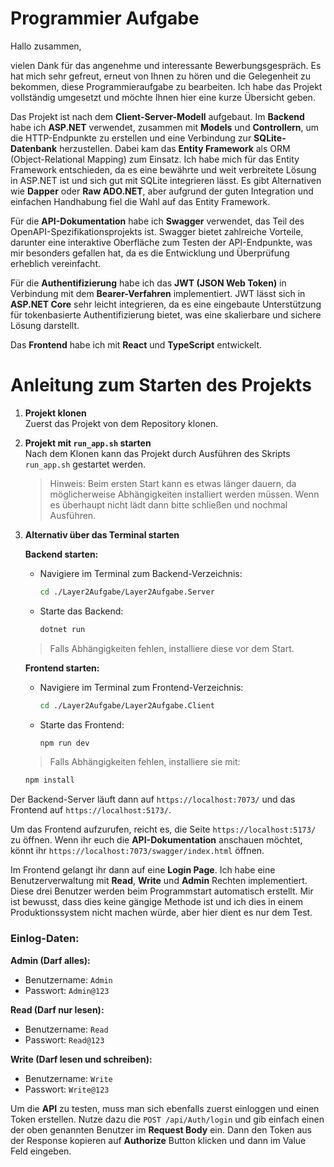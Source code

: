 
# Programmier Aufgabe

Hallo zusammen,

vielen Dank für das angenehme und interessante Bewerbungsgespräch. Es hat mich sehr gefreut, erneut von Ihnen zu hören und die Gelegenheit zu bekommen, diese Programmieraufgabe zu bearbeiten. Ich habe das Projekt vollständig umgesetzt und möchte Ihnen hier eine kurze Übersicht geben.

Das Projekt ist nach dem **Client-Server-Modell** aufgebaut. Im **Backend** habe ich **ASP.NET** verwendet, zusammen mit **Models** und **Controllern**, um die HTTP-Endpunkte zu erstellen und eine Verbindung zur **SQLite-Datenbank** herzustellen. Dabei kam das **Entity Framework** als ORM (Object-Relational Mapping) zum Einsatz. Ich habe mich für das Entity Framework entschieden, da es eine bewährte und weit verbreitete Lösung in ASP.NET ist und sich gut mit SQLite integrieren lässt. Es gibt Alternativen wie **Dapper** oder **Raw ADO.NET**, aber aufgrund der guten Integration und einfachen Handhabung fiel die Wahl auf das Entity Framework.

Für die **API-Dokumentation** habe ich **Swagger** verwendet, das Teil des OpenAPI-Spezifikationsprojekts ist. Swagger bietet zahlreiche Vorteile, darunter eine interaktive Oberfläche zum Testen der API-Endpunkte, was mir besonders gefallen hat, da es die Entwicklung und Überprüfung erheblich vereinfacht.

Für die **Authentifizierung** habe ich das **JWT (JSON Web Token)** in Verbindung mit dem **Bearer-Verfahren** implementiert. JWT lässt sich in **ASP.NET Core** sehr leicht integrieren, da es eine eingebaute Unterstützung für tokenbasierte Authentifizierung bietet, was eine skalierbare und sichere Lösung darstellt.

Das **Frontend** habe ich mit **React** und **TypeScript** entwickelt.

# Anleitung zum Starten des Projekts

1. **Projekt klonen**  
   Zuerst das Projekt von dem Repository klonen.

2. **Projekt mit `run_app.sh` starten**  
   Nach dem Klonen kann das Projekt durch Ausführen des Skripts `run_app.sh` gestartet werden.  
   > Hinweis: Beim ersten Start kann es etwas länger dauern, da möglicherweise Abhängigkeiten installiert werden müssen. Wenn es überhaupt nicht lädt dann bitte schließen und nochmal Ausführen.

3. **Alternativ über das Terminal starten**

   **Backend starten:**
   - Navigiere im Terminal zum Backend-Verzeichnis:
     ```bash
     cd ./Layer2Aufgabe/Layer2Aufgabe.Server
     ```
   - Starte das Backend:
     ```bash
     dotnet run
     ```
   > Falls Abhängigkeiten fehlen, installiere diese vor dem Start.

   **Frontend starten:**
   - Navigiere im Terminal zum Frontend-Verzeichnis:
     ```bash
     cd ./Layer2Aufgabe/Layer2Aufgabe.Client
     ```
   - Starte das Frontend:
     ```bash
     npm run dev
     ```
   > Falls Abhängigkeiten fehlen, installiere sie mit:
     ```bash
     npm install
     ```

Der Backend-Server läuft dann auf `https://localhost:7073/` und das Frontend auf `https://localhost:5173/`.

Um das Frontend aufzurufen, reicht es, die Seite `https://localhost:5173/` zu öffnen. Wenn ihr euch die **API-Dokumentation** anschauen möchtet, könnt ihr `https://localhost:7073/swagger/index.html` öffnen.

Im Frontend gelangt ihr dann auf eine **Login Page**. Ich habe eine Benutzerverwaltung mit **Read**, **Write** und **Admin** Rechten implementiert. Diese drei Benutzer werden beim Programmstart automatisch erstellt. Mir ist bewusst, dass dies keine gängige Methode ist und ich dies in einem Produktionssystem nicht machen würde, aber hier dient es nur dem Test.

### Einlog-Daten:

**Admin (Darf alles):**
- Benutzername: `Admin`
- Passwort: `Admin@123`

**Read (Darf nur lesen):**
- Benutzername: `Read`
- Passwort: `Read@123`

**Write (Darf lesen und schreiben):**
- Benutzername: `Write`
- Passwort: `Write@123`

Um die **API** zu testen, muss man sich ebenfalls zuerst einloggen und einen Token erstellen. Nutze dazu die `POST /api/Auth/login` und gib einfach einen der oben genannten Benutzer im **Request Body** ein. Dann den Token aus der Response kopieren auf **Authorize** Button klicken und dann im Value Feld eingeben.

